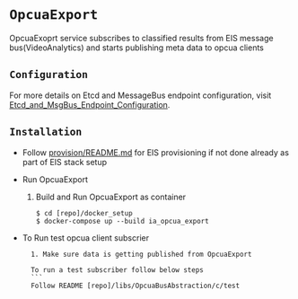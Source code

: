 # `OpcuaExport`

OpcuaExoprt service subscribes to classified results from EIS message bus(VideoAnalytics) and starts publishing meta data to opcua clients


## `Configuration`

For more details on Etcd and MessageBus endpoint configuration, visit [Etcd_and_MsgBus_Endpoint_Configuration](../Etcd_and_MsgBus_Endpoint_Configuration.md).

## `Installation`

* Follow [provision/README.md](../README#provision-eis.md) for EIS provisioning
  if not done already as part of EIS stack setup

* Run OpcuaExport

	1. Build and Run OpcuaExport as container
        ```
        $ cd [repo]/docker_setup
        $ docker-compose up --build ia_opcua_export
       ```

* To Run test opcua client subscrier

        1. Make sure data is getting published from OpcuaExport

        To run a test subscriber follow below steps
        ```
        Follow README [repo]/libs/OpcuaBusAbstraction/c/test
	```
